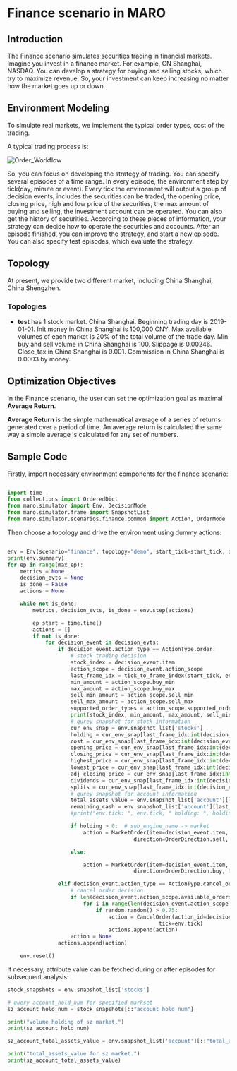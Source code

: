 # Finance scenario in MARO

## Introduction

The Finance scenario simulates securities trading in financial markets.
Imagine you invest in a finance market. For example, CN Shanghai, NASDAQ.
You can develop a strategy for buying and selling stocks, which try to maximize revenue.
So, your investment can keep increasing no matter how the market goes up or down.

## Environment Modeling

To simulate real markets, we implement the typical order types, cost of the trading.

A typical trading process is:

![Order_Workflow](../../../../docs/source/images/order.png "Order_Workflow")

So, you can focus on developing the strategy of trading. You can specify several
episodes of a time range. In every episode, the environment step by tick(day, minute or
event). Every tick the environment will output a group of decision events, includes the securities
can be traded, the opening price, closing price, high and low price of the securities, the max
amount of buying and selling, the investment account can be operated. You can also get the history
of securities. According to these pieces of information,
your strategy can decide how to operate the securities and accounts. After an episode finished, you
can improve the strategy, and start a new episode. You can also specify test episodes, which
evaluate the strategy.

## Topology

At present, we provide two different market, including China Shanghai, China Shengzhen.

### Topologies

- **test** has 1 stock market. China Shanghai.
Beginning trading day is 2019-01-01.
Init money in China Shanghai is 100,000 CNY.
Max avaliable volumes of each market is 20% of the total volume of the trade day.
Min buy and sell volume in China Shanghai is 100.
Slippage is 0.00246.
Close_tax in China Shanghai is 0.001.
Commission in China Shanghai is 0.0003 by money.

## Optimization Objectives

In the Finance scenario, the user can set the optimization goal as maximal **Average Return**.

**Average Return** is the simple mathematical average of a series of returns generated over a period of time.
An average return is calculated the same way a simple average is calculated for any set of numbers.

## Sample Code

Firstly, import necessary environment components for the finance scenario:

```python

import time
from collections import OrderedDict
from maro.simulator import Env, DecisionMode
from maro.simulator.frame import SnapshotList
from maro.simulator.scenarios.finance.common import Action, OrderMode

```

Then choose a topology and drive the environment using dummy actions:

```python

env = Env(scenario="finance", topology="demo", start_tick=start_tick, durations=durations, decision_mode=DecisionMode.Joint, snapshot_resolution=snapshot_resolution)
print(env.summary)
for ep in range(max_ep):
    metrics = None
    decision_evts = None
    is_done = False
    actions = None

    while not is_done:
        metrics, decision_evts, is_done = env.step(actions)

        ep_start = time.time()
        actions = []
        if not is_done:
            for decision_event in decision_evts:
                if decision_event.action_type == ActionType.order:
                    # stock trading decision
                    stock_index = decision_event.item
                    action_scope = decision_event.action_scope
                    last_frame_idx = tick_to_frame_index(start_tick, env.tick-1, snapshot_resolution)
                    min_amount = action_scope.buy_min
                    max_amount = action_scope.buy_max
                    sell_min_amount = action_scope.sell_min
                    sell_max_amount = action_scope.sell_max
                    supported_order_types = action_scope.supported_order
                    print(stock_index, min_amount, max_amount, sell_min_amount, sell_max_amount)
                    # qurey snapshot for stock information
                    cur_env_snap = env.snapshot_list['stocks']
                    holding = cur_env_snap[last_frame_idx:int(decision_event.item):"account_hold_num"][-1]
                    cost = cur_env_snap[last_frame_idx:int(decision_event.item):"average_cost"][-1]
                    opening_price = cur_env_snap[last_frame_idx:int(decision_event.item):"opening_price"][-1]
                    closing_price = cur_env_snap[last_frame_idx:int(decision_event.item):"closing_price"][-1]
                    highest_price = cur_env_snap[last_frame_idx:int(decision_event.item):"highest_price"][-1]
                    lowest_price = cur_env_snap[last_frame_idx:int(decision_event.item):"lowest_price"][-1]
                    adj_closing_price = cur_env_snap[last_frame_idx:int(decision_event.item):"adj_closing_price"][-1]
                    dividends = cur_env_snap[last_frame_idx:int(decision_event.item):"dividends"][-1]
                    splits = cur_env_snap[last_frame_idx:int(decision_event.item):"splits"][-1]
                    # qurey snapshot for account information
                    total_assets_value = env.snapshot_list['account'][last_frame_idx:0:"total_assets_value"][-1]
                    remaining_cash = env.snapshot_list['account'][last_frame_idx:0:"remaining_cash"][-1]
                    #print("env.tick: ", env.tick, " holding: ", holding, " cost: ", cost, "total_assets_value:", total_assets_value, "remaining_cash", remaining_cash)

                    if holding > 0:  # sub_engine_name -> market
                        action = MarketOrder(item=decision_event.item, amount=holding,
                                        direction=OrderDirection.sell, tick=env.tick)

                    else:

                        action = MarketOrder(item=decision_event.item, amount=1000,
                                        direction=OrderDirection.buy, tick=env.tick)

                elif decision_event.action_type == ActionType.cancel_order:
                    # cancel order decision
                    if len(decision_event.action_scope.available_orders) > 0:
                        for i in range(len(decision_event.action_scope.available_orders)):
                            if random.random() > 0.75:
                                action = CancelOrder(action_id=decision_event.action_scope.available_orders[i],
                                                tick=env.tick)
                                actions.append(action)
                    action = None
                actions.append(action)

    env.reset()
```

If necessary, attribute value can be fetched during or after episodes for subsequent analysis:

```python
stock_snapshots = env.snapshot_list['stocks']

# query account_hold_num for specified markset
sz_account_hold_num = stock_snapshots[::"account_hold_num"]

print("volume holding of sz market.")
print(sz_account_hold_num)

sz_account_total_assets_value = env.snapshot_list['account'][::"total_assets_value"]

print("total_assets_value for sz market.")
print(sz_account_total_assets_value)

```
